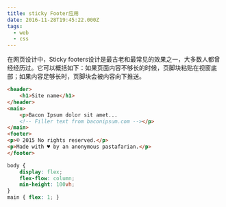 ```yaml
---
title: sticky Footer应用
date: 2016-11-28T19:45:22.000Z
tags:
  - web
  - css
---
```


在网页设计中，Sticky footers设计是最古老和最常见的效果之一，大多数人都曾经经历过。它可以概括如下：如果页面内容不够长的时候，页脚块粘贴在视窗底部；如果内容足够长时，页脚块会被内容向下推送。

```html
<header>
    <h1>Site name</h1>
</header>
<main>
    <p>Bacon Ipsum dolor sit amet...
    <!-- Filler text from baconipsum.com --></p>
</main>
<footer>
<p>© 2015 No rights reserved.</p>
<p>Made with ♥ by an anonymous pastafarian.</p>
</footer>
```

```css
body {
    display: flex;
    flex-flow: column;
    min-height: 100vh;
}
main { flex: 1; }
```    